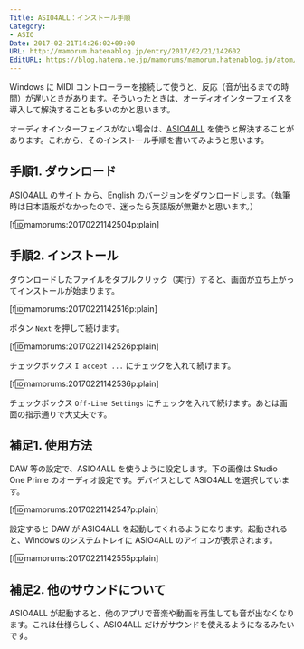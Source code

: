 ```yaml
---
Title: ASIO4ALL：インストール手順
Category:
- ASIO
Date: 2017-02-21T14:26:02+09:00
URL: http://mamorum.hatenablog.jp/entry/2017/02/21/142602
EditURL: https://blog.hatena.ne.jp/mamorums/mamorum.hatenablog.jp/atom/entry/10328749687219604350
---
```


Windows に MIDI コントローラーを接続して使うと、反応（音が出るまでの時間）が遅いときがあります。そういったときは、オーディオインターフェイスを導入して解決することも多いのかと思います。

オーディオインターフェイスがない場合は、[ASIO4ALL](http://www.asio4all.com/) を使うと解決することがあります。これから、そのインストール手順を書いてみようと思います。


## 手順1. ダウンロード
[ASIO4ALL のサイト](http://www.asio4all.com/) から、English のバージョンをダウンロードします。（執筆時は日本語版がなかったので、迷ったら英語版が無難かと思います。）

[f:id:mamorums:20170221142504p:plain]


## 手順2. インストール
ダウンロードしたファイルをダブルクリック（実行）すると、画面が立ち上がってインストールが始まります。

[f:id:mamorums:20170221142516p:plain]

ボタン `Next` を押して続けます。

[f:id:mamorums:20170221142526p:plain]

チェックボックス `I accept ...` にチェックを入れて続けます。

[f:id:mamorums:20170221142536p:plain]

チェックボックス `Off-Line Settings` にチェックを入れて続けます。あとは画面の指示通りで大丈夫です。


## 補足1. 使用方法
DAW 等の設定で、ASIO4ALL を使うように設定します。下の画像は Studio One Prime のオーディオ設定です。デバイスとして ASIO4ALL を選択しています。

[f:id:mamorums:20170221142547p:plain]

設定すると DAW が ASIO4ALL を起動してくれるようになります。起動されると、Windows のシステムトレイに ASIO4ALL のアイコンが表示されます。

[f:id:mamorums:20170221142555p:plain]


## 補足2. 他のサウンドについて
ASIO4ALL が起動すると、他のアプリで音楽や動画を再生しても音が出なくなります。これは仕様らしく、ASIO4ALL だけがサウンドを使えるようになるみたいです。
